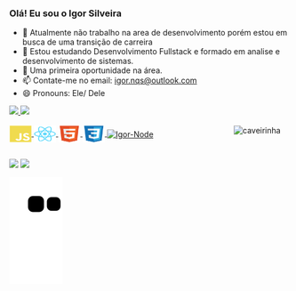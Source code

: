 ### Olá! Eu sou o Igor Silveira

- 🔭 Atualmente não trabalho na area de desenvolvimento porém estou em busca de uma transição de carreira
- 🌱 Estou estudando Desenvolvimento Fullstack e formado em analise e desenvolvimento de sistemas.
- 🤔 Uma primeira oportunidade na área.
- 📫 Contate-me no email: igor.nqs@outlook.com
- 😄 Pronouns: Ele/ Dele


<div>
  <a href="https://github.com/IgorSilveira09">
  <img height="150em" src="https://github-readme-stats.vercel.app/api?username=IgorSilveira09&show_icons=true&theme=radical&include_all_commits=true&count_private=true"/>
  <img height="150em" src="https://github-readme-stats.vercel.app/api/top-langs/?username=IgorSilveira09&layout=compact&langs_count=7&theme=radical"/>
</div>
  
  <div style="display: inline_block"><br>
  <img align="center" alt="Rafa-Js" height="30" width="40" src="https://raw.githubusercontent.com/devicons/devicon/master/icons/javascript/javascript-plain.svg">
  <img align="center" alt="Rafa-React" height="30" width="40" src="https://raw.githubusercontent.com/devicons/devicon/master/icons/react/react-original.svg">
  <img align="center" alt="Rafa-HTML" height="30" width="40" src="https://raw.githubusercontent.com/devicons/devicon/master/icons/html5/html5-original.svg">
  <img align="center" alt="Rafa-CSS" height="30" width="40" src="https://raw.githubusercontent.com/devicons/devicon/master/icons/css3/css3-original.svg">
  <img align="center" alt="Igor-Node" height="30" width="40" src="https://cdn.jsdelivr.net/gh/devicons/devicon/icons/nodejs/nodejs-original-wordmark.svg" />
  <img align="right" alt="caveirinha" height="120" width="100" src="https://cdn.discordapp.com/attachments/810879498085990400/886725446203482192/undlark.gif">
</div>

 ##
  
  <div> 
  <a href = "mailto:igor.nqs17@gmail.com"><img src="https://img.shields.io/badge/-Gmail-%23333?style=for-the-badge&logo=gmail&logoColor=white" target="_blank"></a>
  <a href="https://www.linkedin.com/in/igor-silveira-2810031b1/" target="_blank"><img src="https://img.shields.io/badge/-LinkedIn-%230077B5?style=for-the-badge&logo=linkedin&logoColor=white" target="_blank"></a> 
 
  ![Snake animation](https://github.com/rafaballerini/rafaballerini/blob/output/github-contribution-grid-snake.svg)
 
</div>
